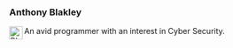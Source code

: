 ### Anthony Blakley
An avid programmer with an interest in Cyber Security. <a href="https://www.twitter.com/anthonyblakley/"> <img align="left" alt="Blakley's Twitter" width="24px" src="https://cdn.jsdelivr.net/npm/simple-icons@v3/icons/twitter.svg" />
</a>
